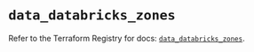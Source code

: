 # `data_databricks_zones`

Refer to the Terraform Registry for docs: [`data_databricks_zones`](https://registry.terraform.io/providers/databricks/databricks/1.62.1/docs/data-sources/zones).
